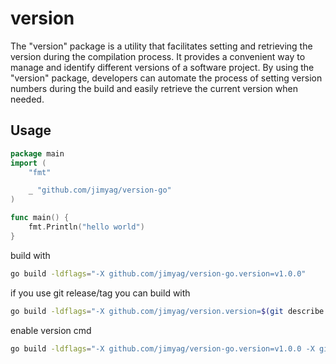# version

The "version" package is a utility that facilitates setting and retrieving the version during the compilation process. It provides a convenient way to manage and identify different versions of a software project. By using the "version" package, developers can automate the process of setting version numbers during the build and easily retrieve the current version when needed.

## Usage

```go
package main
import (
    "fmt"

    _ "github.com/jimyag/version-go"
)

func main() {
    fmt.Println("hello world")
}

```

build with

```bash
go build -ldflags="-X github.com/jimyag/version-go.version=v1.0.0"
```

if you use git release/tag you can build with

```bash
go build -ldflags="-X github.com/jimyag/version.version=$(git describe --tags --always)"
````

enable version cmd

```bash
go build -ldflags="-X github.com/jimyag/version-go.version=v1.0.0 -X github.com/jimyag/version.enableCmd=true"
```
